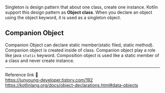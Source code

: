 Singleton is design pattern that about one class, create one instance. Kotlin support this design pattern as **Object class**. When you declare an object using the object keyword, it is used as a singleton object.
## Companion Object
Companion Object can declare static member(static filed, static method). Companion object is created inside of class. Companion object play a role like java `static` keyword. Composition object is used like a static member of a class and never create instance.

---
Reference link 🙂     
https://junyoung-developer.tistory.com/192          
https://kotlinlang.org/docs/object-declarations.html#data-objects